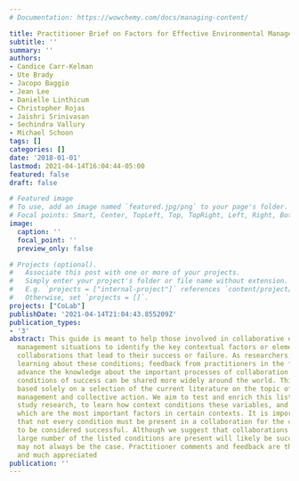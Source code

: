 ```yaml
---
# Documentation: https://wowchemy.com/docs/managing-content/

title: Practitioner Brief on Factors for Effective Environmental Management Collaboration
subtitle: ''
summary: ''
authors:
- Candice Carr-Kelman
- Ute Brady
- Jacopo Baggio
- Jean Lee
- Danielle Linthicum
- Christopher Rojas
- Jaishri Srinivasan
- Sechindra Vallury
- Michael Schoon
tags: []
categories: []
date: '2018-01-01'
lastmod: 2021-04-14T16:04:44-05:00
featured: false
draft: false

# Featured image
# To use, add an image named `featured.jpg/png` to your page's folder.
# Focal points: Smart, Center, TopLeft, Top, TopRight, Left, Right, BottomLeft, Bottom, BottomRight.
image:
  caption: ''
  focal_point: ''
  preview_only: false

# Projects (optional).
#   Associate this post with one or more of your projects.
#   Simply enter your project's folder or file name without extension.
#   E.g. `projects = ["internal-project"]` references `content/project/deep-learning/index.md`.
#   Otherwise, set `projects = []`.
projects: ["CoLab"]
publishDate: '2021-04-14T21:04:43.855209Z'
publication_types:
- '3'
abstract: This guide is meant to help those involved in collaborative environmental
  management situations to identify the key contextual factors or elements of these
  collaborations that lead to their success or failure. As researchers, we are still
  learning about these conditions; feedback from practitioners in the field will help
  advance the knowledge about the important processes of collaboration so that key
  conditions of success can be shared more widely around the world. This guide is
  based solely on a selection of the current literature on the topic of collaborative
  management and collective action. We aim to test and enrich this list with case
  study research, to learn how context conditions these variables, and to identify
  which are the most important factors in certain contexts. It is important to note
  that not every condition must be present in a collaboration for the collaboration
  to be considered successful. Although we suggest that collaborations in which a
  large number of the listed conditions are present will likely be successful that
  may not always be the case. Practitioner comments and feedback are therefore welcome
  and much appreciated
publication: ''
---
```

